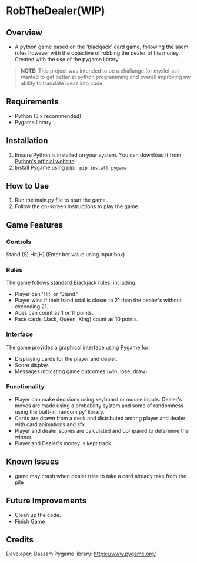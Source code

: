 # RobTheDealer(WIP)

## Overview

 - A python game based on the 'blackjack' card game, following the saem rules however with the objective of robbing the dealer of his money. Created with the use of the pygame library. 
>**NOTE:**  This project was intended to be a challange for myslef as i wanted to get better at python programming and overall improving my ability to translate ideas into code.

## Requirements
 - Python (3.x recommended)
 - Pygame library

## Installation
1. Ensure Python is installed on your system. You can download it from [Python's official website](https://www.python.org/).
2. Install Pygame using pip:
    ``` pip install pygame```

## How to Use
1. Run the main.py file to start the game.
2. Follow the on-screen instructions to play the game.
## Game Features
### Controls
Stand (S)
Hit(H)
(Enter bet value using input box)
### Rules
The game follows standard Blackjack rules, including:

- Player can 'Hit' or 'Stand.'
- Player wins if their hand total is closer to 21 than the dealer's without exceeding 21.
- Aces can count as 1 or 11 points.
- Face cards (Jack, Queen, King) count as 10 points.

### Interface

The game provides a graphical interface using Pygame for:

- Displaying cards for the player and dealer.
- Score display.
- Messages indicating game outcomes (win, lose, draw).

### Functionality
- Player can make decisions using keyboard or mouse inputs.
Dealer's moves are made using a probability system and some of randomness using the built-in 'random.py' library.
- Cards are drawn from a deck and distributed among player and dealer with card animations and sfx.
- Player and dealer scores are calculated and compared to determine the winner.
- Player and Dealer's money is kept track.

## Known Issues
- game may crash when dealer tries to take a card already take from the pile

## Future Improvements
- Clean up the code.
- Finish Game 

## Credits
Developer: Bassam
Pygame library: https://www.pygame.org/



